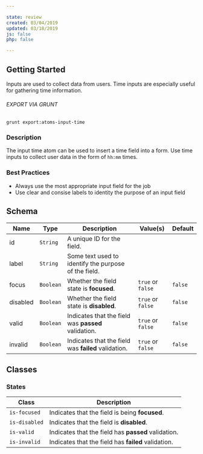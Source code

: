 ```yaml
---

state: review
created: 03/04/2019
updated: 03/18/2019
js: false
php: false

---
```


## Getting Started

Inputs are used to collect data from users. Time inputs are especially useful for gathering time information.

###### EXPORT VIA GRUNT

```
grunt export:atoms-input-time
```


### Description

The input time atom can be used to insert a time field into a form. Use time inputs to collect user data in the form of `hh:mm` times.


### Best Practices

- Always use the most appropriate input field for the job
- Use clear and consise labels to identity the purpose of an input field


## Schema

| Name        | Type      | Description                                           | Value(s)            | Default   |
|-------------|-----------|-------------------------------------------------------|---------------------|-----------|
| id          | `String`  | A unique ID for the field.                            |                     |           |
| label       | `String`  | Some text used to identify the purpose of the field.  |                     |           |
| focus       | `Boolean` | Whether the field state is **focused**.               | `true` or `false`   | `false`   |
| disabled    | `Boolean` | Whether the field state is **disabled**.              | `true` or `false`   | `false`   |
| valid       | `Boolean` | Indicates that the field was **passed** validation.   | `true` or `false`   | `false`   |
| invalid     | `Boolean` | Indicates that the field was **failed** validation.   | `true` or `false`   | `false`   |


## Classes

### States

| Class             | Description                                                           |
|-------------------|-----------------------------------------------------------------------|
| `is-focused`      | Indicates that the field is being **focused**.                        |
| `is-disabled`     | Indicates that the field is **disabled**.                             |
| `is-valid`        | Indicates that the field has **passed** validation.                   |
| `is-invalid`      | Indicates that the field has **failed** validation.                   |
